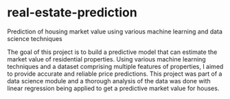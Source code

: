 # real-estate-prediction
Prediction of housing market value using various machine learning and data science techniques

The goal of this project is to build a predictive model that can estimate the market value of residential properties. Using various machine learning techniques and a dataset comprising multiple features of properties, I aimed to provide accurate and reliable price predictions. This project was part of a data science module and a thorough analysis of the data was done with linear regression being applied to get a predictive market value for houses.
